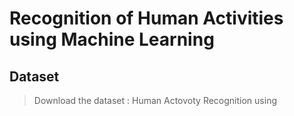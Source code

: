 # Recognition of Human Activities using Machine Learning

## Dataset

> Download the dataset : Human Actovoty Recognition using 
